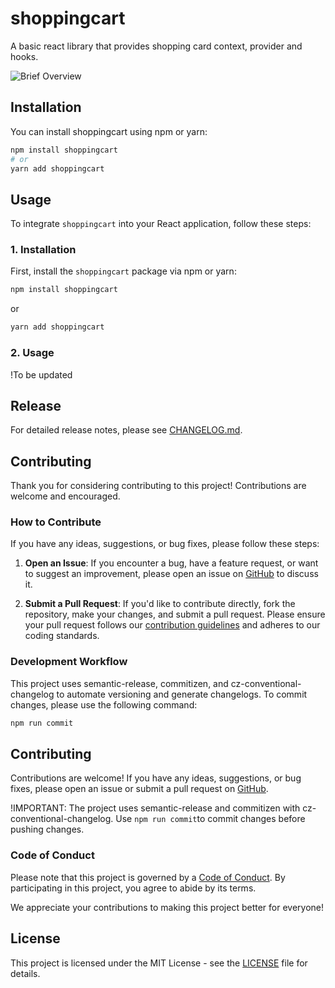 # shoppingcart

A basic react library that provides shopping card context, provider and hooks.

![Brief Overview](https://github.com/sreed17/shoppingcart/blob/master/lib_overview.png?raw=true)

## Installation

You can install shoppingcart using npm or yarn:

```bash
npm install shoppingcart
# or
yarn add shoppingcart
```

## Usage

To integrate `shoppingcart` into your React application, follow these steps:

### 1. Installation

First, install the `shoppingcart` package via npm or yarn:

```bash
npm install shoppingcart
```

or

```bash
yarn add shoppingcart
```

### 2. Usage

!To be updated

## Release

For detailed release notes, please see [CHANGELOG.md](https://github.com/sreed17/shoppingcart/blob/master/docs/CHANGELOG.md).

## Contributing

Thank you for considering contributing to this project! Contributions are welcome and encouraged.

### How to Contribute

If you have any ideas, suggestions, or bug fixes, please follow these steps:

1. **Open an Issue**: If you encounter a bug, have a feature request, or want to suggest an improvement, please open an issue on [GitHub](https://github.com/sreed17/shoppingcart/issues) to discuss it.

2. **Submit a Pull Request**: If you'd like to contribute directly, fork the repository, make your changes, and submit a pull request. Please ensure your pull request follows our [contribution guidelines](https://github.com/sreed17/shoppingcart/blob/master/CONTRIBUTING.md) and adheres to our coding standards.

### Development Workflow

This project uses semantic-release, commitizen, and cz-conventional-changelog to automate versioning and generate changelogs. To commit changes, please use the following command:

```bash
npm run commit
```

## Contributing

Contributions are welcome! If you have any ideas, suggestions, or bug fixes, please open an issue or submit a pull request on [GitHub](https://github.com/sreed17/shoppingcart).

!IMPORTANT: The project uses semantic-release and commitizen with cz-conventional-changelog. Use `npm run commit`to commit changes before pushing changes.

### Code of Conduct

Please note that this project is governed by a [Code of Conduct](https://github.com/sreed17/shoppingcart/blob/master/CODE_OF_CONDUCT.md). By participating in this project, you agree to abide by its terms.

We appreciate your contributions to making this project better for everyone!

## License

This project is licensed under the MIT License - see the [LICENSE](https://github.com/sreed17/shoppingcart/blob/master/LICENSE) file for details.
